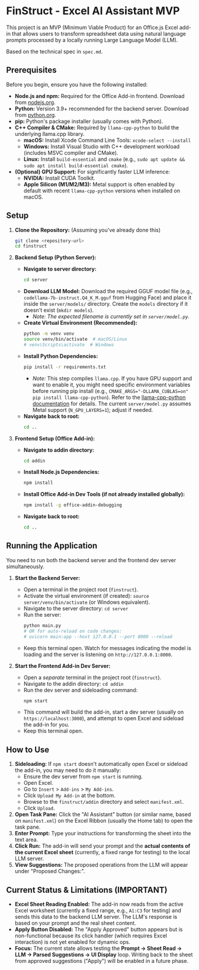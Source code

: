 # FinStruct - Excel AI Assistant MVP

This project is an MVP (Minimum Viable Product) for an Office.js Excel add-in that allows users to transform spreadsheet data using natural language prompts processed by a locally running Large Language Model (LLM).

Based on the technical spec in `spec.md`.

## Prerequisites

Before you begin, ensure you have the following installed:

*   **Node.js and npm:** Required for the Office Add-in frontend. Download from [nodejs.org](https://nodejs.org/).
*   **Python:** Version 3.9+ recommended for the backend server. Download from [python.org](https://python.org/).
*   **pip:** Python's package installer (usually comes with Python).
*   **C++ Compiler & CMake:** Required by `llama-cpp-python` to build the underlying llama.cpp library.
    *   **macOS:** Install Xcode Command Line Tools: `xcode-select --install`
    *   **Windows:** Install Visual Studio with C++ development workload (includes MSVC compiler and CMake).
    *   **Linux:** Install `build-essential` and `cmake` (e.g., `sudo apt update && sudo apt install build-essential cmake`).
*   **(Optional) GPU Support:** For significantly faster LLM inference:
    *   **NVIDIA:** Install CUDA Toolkit.
    *   **Apple Silicon (M1/M2/M3):** Metal support is often enabled by default with recent `llama-cpp-python` versions when installed on macOS.

## Setup

1.  **Clone the Repository:** (Assuming you've already done this)
    ```bash
    git clone <repository-url>
    cd finstruct
    ```

2.  **Backend Setup (Python Server):**
    *   **Navigate to server directory:**
        ```bash
        cd server
        ```
    *   **Download LLM Model:** Download the required GGUF model file (e.g., `codellama-7b-instruct.Q4_K_M.gguf` from Hugging Face) and place it inside the `server/models/` directory. Create the `models` directory if it doesn't exist (`mkdir models`).
        *   *Note: The expected filename is currently set in `server/model.py`.*
    *   **Create Virtual Environment (Recommended):**
        ```bash
        python -m venv venv
        source venv/bin/activate  # macOS/Linux
        # venv\Scripts\activate  # Windows
        ```
    *   **Install Python Dependencies:**
        ```bash
        pip install -r requirements.txt
        ```
        *   *Note:* This step compiles `llama.cpp`. If you have GPU support and want to enable it, you might need specific environment variables before running pip install (e.g., `CMAKE_ARGS="-DLLAMA_CUBLAS=on" pip install llama-cpp-python`). Refer to the [llama-cpp-python documentation](https://github.com/abetlen/llama-cpp-python) for details. The current `server/model.py` assumes Metal support (`N_GPU_LAYERS=1`); adjust if needed.
    *   **Navigate back to root:**
        ```bash
        cd ..
        ```

3.  **Frontend Setup (Office Add-in):**
    *   **Navigate to addin directory:**
        ```bash
        cd addin
        ```
    *   **Install Node.js Dependencies:**
        ```bash
        npm install
        ```
    *   **Install Office Add-in Dev Tools (if not already installed globally):**
        ```bash
        npm install -g office-addin-debugging
        ```
    *   **Navigate back to root:**
        ```bash
        cd ..
        ```

## Running the Application

You need to run both the backend server and the frontend dev server simultaneously.

1.  **Start the Backend Server:**
    *   Open a terminal in the project root (`finstruct`).
    *   Activate the virtual environment (if created): `source server/venv/bin/activate` (or Windows equivalent).
    *   Navigate to the server directory: `cd server`
    *   Run the server:
        ```bash
        python main.py
        # OR for auto-reload on code changes:
        # uvicorn main:app --host 127.0.0.1 --port 8000 --reload
        ```
    *   Keep this terminal open. Watch for messages indicating the model is loading and the server is listening on `http://127.0.0.1:8000`.

2.  **Start the Frontend Add-in Dev Server:**
    *   Open a *separate* terminal in the project root (`finstruct`).
    *   Navigate to the addin directory: `cd addin`
    *   Run the dev server and sideloading command:
        ```bash
        npm start
        ```
    *   This command will build the add-in, start a dev server (usually on `https://localhost:3000`), and attempt to open Excel and sideload the add-in for you.
    *   Keep this terminal open.

## How to Use

1.  **Sideloading:** If `npm start` doesn't automatically open Excel or sideload the add-in, you may need to do it manually:
    *   Ensure the dev server from `npm start` is running.
    *   Open Excel.
    *   Go to `Insert` > `Add-ins` > `My Add-ins`.
    *   Click `Upload My Add-in` at the bottom.
    *   Browse to the `finstruct/addin` directory and select `manifest.xml`.
    *   Click `Upload`.
2.  **Open Task Pane:** Click the "AI Assistant" button (or similar name, based on `manifest.xml`) on the Excel Ribbon (usually the Home tab) to open the task pane.
3.  **Enter Prompt:** Type your instructions for transforming the sheet into the text area.
4.  **Click Run:** The add-in will send your prompt and the **actual contents of the current Excel sheet** (currently, a fixed range for testing) to the local LLM server.
5.  **View Suggestions:** The proposed operations from the LLM will appear under "Proposed Changes:".

## Current Status & Limitations (IMPORTANT)

*   **Excel Sheet Reading Enabled:** The add-in now reads from the active Excel worksheet (currently a fixed range, e.g., `A1:C3` for testing) and sends this data to the backend LLM server. The LLM's response is based on your prompt and the real sheet content.
*   **Apply Button Disabled:** The "Apply Approved" button appears but is non-functional because its click handler (which requires Excel interaction) is not yet enabled for dynamic ops.
*   **Focus:** The current state allows testing the **Prompt -> Sheet Read -> LLM -> Parsed Suggestions -> UI Display** loop. Writing back to the sheet from approved suggestions ("Apply") will be enabled in a future phase.